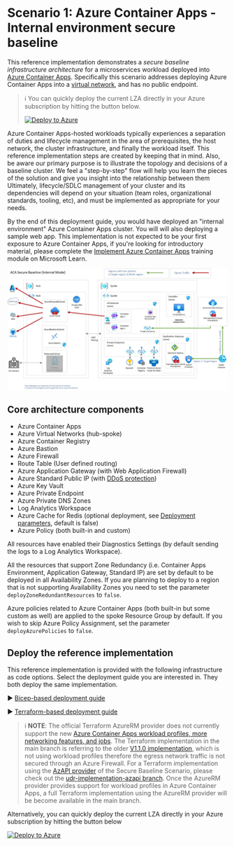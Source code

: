 # Scenario 1: Azure Container Apps - Internal environment secure baseline

This reference implementation demonstrates a *secure baseline infrastructure architecture* for a microservices workload deployed into [Azure Container Apps](https://learn.microsoft.com/azure/container-apps). Specifically this scenario addresses deploying Azure Container Apps into a [virtual network](https://learn.microsoft.com/azure/container-apps/vnet-custom-internal), and has no public endpoint.

> :information_source: You can quickly deploy the current LZA directly in your Azure subscription by hitting the button below.
> 
> [![Deploy to Azure](https://aka.ms/deploytoazurebutton)](https://portal.azure.com/#view/Microsoft_Azure_CreateUIDef/CustomDeploymentBlade/uri/https%3A%2F%2Fraw.githubusercontent.com%2Fazure%2Faca-landing-zone-accelerator%2Fmain%2Fscenarios%2Faca-internal%2Fazure-resource-manager%2Fmain.json/uiFormDefinitionUri/https%3A%2F%2Fraw.githubusercontent.com%2Fazure%2Faca-landing-zone-accelerator%2Fmain%2Fscenarios%2Faca-internal%2Fazure-resource-manager%2Fmain-portal-ux.json?v=1)

Azure Container Apps-hosted workloads typically experiences a separation of duties and lifecycle management in the area of prerequisites, the host network, the cluster infrastructure, and finally the workload itself. This reference implementation steps are created by keeping that in mind. Also, be aware our primary purpose is to illustrate the topology and decisions of a baseline cluster. We feel a "step-by-step" flow will help you learn the pieces of the solution and give you insight into the relationship between them Ultimately, lifecycle/SDLC management of your cluster and its dependencies will depend on your situation (team roles, organizational standards, tooling, etc), and must be implemented as appropriate for your needs.

By the end of this deployment guide, you would have deployed an "internal environment" Azure Container Apps cluster. You will will also deploying a sample web app. This implementation is not expected to be your first exposure to Azure Container Apps, if you're looking for introductory material, please complete the [Implement Azure Container Apps](https://learn.microsoft.com/training/modules/implement-azure-container-apps/) training module on Microsoft Learn.

![Architectural diagram showing an Azure Container Apps deployment in a spoke virtual network.](../../docs/media/acaInternal/aca-internal.jpg)

## Core architecture components

- Azure Container Apps
- Azure Virtual Networks (hub-spoke)
- Azure Container Registry
- Azure Bastion
- Azure Firewall
- Route Table (User defined routing)
- Azure Application Gateway (with Web Application Firewall)
- Azure Standard Public IP (with [DDoS protection](https://learn.microsoft.com/azure/ddos-protection/ddos-protection-sku-comparison#skus))
- Azure Key Vault
- Azure Private Endpoint
- Azure Private DNS Zones
- Log Analytics Workspace
- Azure Cache for Redis (optional deployment, see [Deployment parameters](./bicep/README.md#standalone-deployment-guide), default is false)
- Azure Policy (both built-in and custom)

All resources have enabled their Diagnostics Settings (by default sending the logs to a Log Analytics Workspace).

All the resources that support Zone Redundancy (i.e. Container Apps Environment, Application Gateway, Standard IP) are set by default to be deployed in all Availability Zones. If you are planning to deploy to a region that is not supporting Availability Zones you need to set the  parameter  `deployZoneRedundantResources` to `false`.

Azure policies related to Azure Container Apps (both built-in but some custom as well) are applied to the spoke Resource Group by default. If you wish to skip Azure Policy Assignment, set the parameter `deployAzurePolicies` to `false`. 

## Deploy the reference implementation

This reference implementation is provided with the following infrastructure as code options. Select the deployment guide you are interested in. They both deploy the same implementation.

:arrow_forward: [Bicep-based deployment guide](./bicep)

:arrow_forward: [Terraform-based deployment guide](./terraform)
> :information_source: **NOTE**: The official Terraform AzureRM provider does not currently support the new [Azure Container Apps workload profiles, more networking features, and jobs](https://techcommunity.microsoft.com/t5/apps-on-azure-blog/generally-available-azure-container-apps-workload-profiles-more/ba-p/3913345). The Terraform implementation in the main branch is referring to the older [V1.1.0 implementation](https://github.com/Azure/aca-landing-zone-accelerator/tree/V1.1.0/scenarios/aca-internal/terraform), which is not using workload profiles therefore the egress network traffic is not secured through an Azure Firewall. 
> For a Terraform implementation using the [AzAPI provider](https://learn.microsoft.com/azure/developer/terraform/overview-azapi-provider) of the Secure Baseline Scenario, please check out the [udr-implementation-azapi branch](https://github.com/Azure/aca-landing-zone-accelerator/tree/feature/udr-implementation-azapi/scenarios/aca-internal/terraform). Once the AzureRM provider provides support for workload profiles in Azure Container Apps, a full Terraform implementation using the AzureRM provider will be become available in the main branch. 

Alternatively, you can quickly deploy the current LZA directly in your Azure subscription by hitting the button below

[![Deploy to Azure](https://aka.ms/deploytoazurebutton)](https://portal.azure.com/#view/Microsoft_Azure_CreateUIDef/CustomDeploymentBlade/uri/https%3A%2F%2Fraw.githubusercontent.com%2Fazure%2Faca-landing-zone-accelerator%2Fmain%2Fscenarios%2Faca-internal%2Fazure-resource-manager%2Fmain.json/uiFormDefinitionUri/https%3A%2F%2Fraw.githubusercontent.com%2Fazure%2Faca-landing-zone-accelerator%2Fmain%2Fscenarios%2Faca-internal%2Fazure-resource-manager%2Fmain-portal-ux.json?v=1)